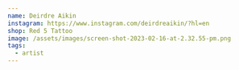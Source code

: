 ```yaml
---
name: Deirdre Aikin
instagram: https://www.instagram.com/deirdreaikin/?hl=en
shop: Red 5 Tattoo
image: /assets/images/screen-shot-2023-02-16-at-2.32.55-pm.png
tags:
  - artist
---
```

